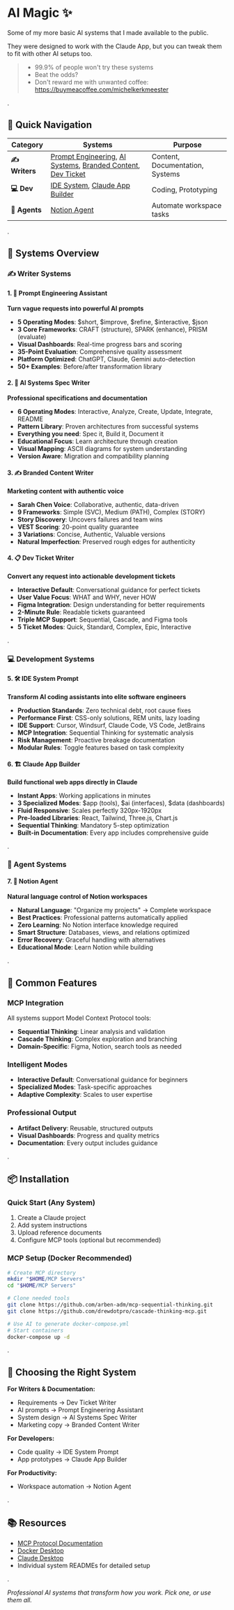 # AI Magic ✨

Some of my more basic AI systems that I made available to the public. 

They were designed to work with the Claude App, but you can tweak them to fit with other AI setups too.

> - 99.9% of people won't try these systems
> - Beat the odds?
> - Don't reward me with unwanted coffee: https://buymeacoffee.com/michelkerkmeester

.

## 🎯 Quick Navigation

| Category | Systems | Purpose |
|----------|---------|---------|
| **✍️ Writers** | [Prompt Engineering](#1--prompt-engineering-assistant), [AI Systems](#2--ai-systems-spec-writer), [Branded Content](#3--branded-content-writer), [Dev Ticket](#4--dev-ticket-writer) | Content, Documentation, Systems |
| **💻 Dev** | [IDE System](#5--ide-system-prompt), [Claude App Builder](#6--claude-app-builder) | Coding, Prototyping |
| **🤖 Agents** | [Notion Agent](#7--notion-agent) | Automate workspace tasks |

.

## 🚀 Systems Overview

### ✍️ Writer Systems

#### 1. 🎯 Prompt Engineering Assistant
**Turn vague requests into powerful AI prompts**
- **5 Operating Modes**: $short, $improve, $refine, $interactive, $json
- **3 Core Frameworks**: CRAFT (structure), SPARK (enhance), PRISM (evaluate)
- **Visual Dashboards**: Real-time progress bars and scoring
- **35-Point Evaluation**: Comprehensive quality assessment
- **Platform Optimized**: ChatGPT, Claude, Gemini auto-detection
- **50+ Examples**: Before/after transformation library

#### 2. 📐 AI Systems Spec Writer
**Professional specifications and documentation**
- **6 Operating Modes**: Interactive, Analyze, Create, Update, Integrate, README
- **Pattern Library**: Proven architectures from successful systems
- **Everything you need**: Spec it, Build it, Document it
- **Educational Focus**: Learn architecture through creation
- **Visual Mapping**: ASCII diagrams for system understanding
- **Version Aware**: Migration and compatibility planning

#### 3. ✍️ Branded Content Writer
**Marketing content with authentic voice**
- **Sarah Chen Voice**: Collaborative, authentic, data-driven
- **9 Frameworks**: Simple (SVC), Medium (PATH), Complex (STORY)
- **Story Discovery**: Uncovers failures and team wins
- **VEST Scoring**: 20-point quality guarantee
- **3 Variations**: Concise, Authentic, Valuable versions
- **Natural Imperfection**: Preserved rough edges for authenticity

#### 4. 📋 Dev Ticket Writer
**Convert any request into actionable development tickets**
- **Interactive Default**: Conversational guidance for perfect tickets
- **User Value Focus**: WHAT and WHY, never HOW
- **Figma Integration**: Design understanding for better requirements
- **2-Minute Rule**: Readable tickets guaranteed
- **Triple MCP Support**: Sequential, Cascade, and Figma tools
- **5 Ticket Modes**: Quick, Standard, Complex, Epic, Interactive

.

### 💻 Development Systems

#### 5. 🛠️ IDE System Prompt
**Transform AI coding assistants into elite software engineers**
- **Production Standards**: Zero technical debt, root cause fixes
- **Performance First**: CSS-only solutions, REM units, lazy loading
- **IDE Support**: Cursor, Windsurf, Claude Code, VS Code, JetBrains
- **MCP Integration**: Sequential Thinking for systematic analysis
- **Risk Management**: Proactive breakage documentation
- **Modular Rules**: Toggle features based on task complexity

#### 6. 🏗️ Claude App Builder
**Build functional web apps directly in Claude**
- **Instant Apps**: Working applications in minutes
- **3 Specialized Modes**: $app (tools), $ai (interfaces), $data (dashboards)
- **Fluid Responsive**: Scales perfectly 320px-1920px
- **Pre-loaded Libraries**: React, Tailwind, Three.js, Chart.js
- **Sequential Thinking**: Mandatory 5-step optimization
- **Built-in Documentation**: Every app includes comprehensive guide

.

### 🤖 Agent Systems

#### 7. 📝 Notion Agent
**Natural language control of Notion workspaces**
- **Natural Language**: "Organize my projects" → Complete workspace
- **Best Practices**: Professional patterns automatically applied
- **Zero Learning**: No Notion interface knowledge required
- **Smart Structure**: Databases, views, and relations optimized
- **Error Recovery**: Graceful handling with alternatives
- **Educational Mode**: Learn Notion while building

.

## 🔧 Common Features

### MCP Integration
All systems support Model Context Protocol tools:
- **Sequential Thinking**: Linear analysis and validation
- **Cascade Thinking**: Complex exploration and branching
- **Domain-Specific**: Figma, Notion, search tools as needed

### Intelligent Modes
- **Interactive Default**: Conversational guidance for beginners
- **Specialized Modes**: Task-specific approaches
- **Adaptive Complexity**: Scales to user expertise

### Professional Output
- **Artifact Delivery**: Reusable, structured outputs
- **Visual Dashboards**: Progress and quality metrics
- **Documentation**: Every output includes guidance

.

## 📦 Installation

### Quick Start (Any System)
1. Create a Claude project
2. Add system instructions
3. Upload reference documents
4. Configure MCP tools (optional but recommended)

### MCP Setup (Docker Recommended)
```bash
# Create MCP directory
mkdir "$HOME/MCP Servers"
cd "$HOME/MCP Servers"

# Clone needed tools
git clone https://github.com/arben-adm/mcp-sequential-thinking.git
git clone https://github.com/drewdotpro/cascade-thinking-mcp.git

# Use AI to generate docker-compose.yml
# Start containers
docker-compose up -d
```

.

## 🎯 Choosing the Right System

**For Writers & Documentation:**
- Requirements → Dev Ticket Writer
- AI prompts → Prompt Engineering Assistant
- System design → AI Systems Spec Writer
- Marketing copy → Branded Content Writer

**For Developers:**
- Code quality → IDE System Prompt
- App prototypes → Claude App Builder

**For Productivity:**
- Workspace automation → Notion Agent

.

## 📚 Resources

- [MCP Protocol Documentation](https://modelcontextprotocol.io/)
- [Docker Desktop](https://www.docker.com/products/docker-desktop/)
- [Claude Desktop](https://claude.ai/download)
- Individual system READMEs for detailed setup

.

*Professional AI systems that transform how you work. Pick one, or use them all.*
